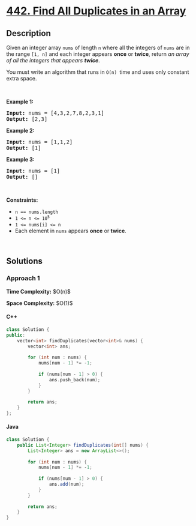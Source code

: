# [442. Find All Duplicates in an Array](https://leetcode.com/problems/find-all-duplicates-in-an-array)

## Description

<p>Given an integer array <code>nums</code> of length <code>n</code> where all the integers of <code>nums</code> are in the range <code>[1, n]</code> and each integer appears <strong>once</strong> or <strong>twice</strong>, return <em>an array of all the integers that appears <strong>twice</strong></em>.</p>

<p>You must write an algorithm that runs in&nbsp;<code>O(n)&nbsp;</code>time and uses only constant extra space.</p>
<p>&nbsp;</p>

<p><strong class="example">Example 1:</strong></p>
<pre>
<strong>Input:</strong> nums = [4,3,2,7,8,2,3,1]
<strong>Output:</strong> [2,3]
</pre>

<p><strong class="example">Example 2:</strong></p>
<pre>
<strong>Input:</strong> nums = [1,1,2]
<strong>Output:</strong> [1]
</pre>

<p><strong class="example">Example 3:</strong></p>
<pre>
<strong>Input:</strong> nums = [1]
<strong>Output:</strong> []
</pre>
<p>&nbsp;</p>

<p><strong>Constraints:</strong></p>
<ul>
    <li><code>n == nums.length</code></li>
    <li><code>1 &lt;= n &lt;= 10<sup>5</sup></code></li>
    <li><code>1 &lt;= nums[i] &lt;= n</code></li>
    <li>Each element in <code>nums</code> appears <strong>once</strong> or <strong>twice</strong>.</li>
</ul>
<p>&nbsp;</p>

## Solutions

### **Approach 1**

<p><strong>Time Complexity:</strong> $O(n)$</p>
<p><strong>Space Complexity:</strong> $O(1)$</p>

<!-- tabs:start -->

#### C++

```cpp
class Solution {
public:
    vector<int> findDuplicates(vector<int>& nums) {
        vector<int> ans;
        
        for (int num : nums) {
            nums[num - 1] *= -1;
            
            if (nums[num - 1] > 0) {
                ans.push_back(num);
            }
        }
        
        return ans;
    }
};
```

#### Java

```java
class Solution {
    public List<Integer> findDuplicates(int[] nums) {
        List<Integer> ans = new ArrayList<>();
        
        for (int num : nums) {
            nums[num - 1] *= -1;
            
            if (nums[num - 1] > 0) {
                ans.add(num);
            }
        }
        
        return ans;
    }
}
```

<!-- tabs:end -->